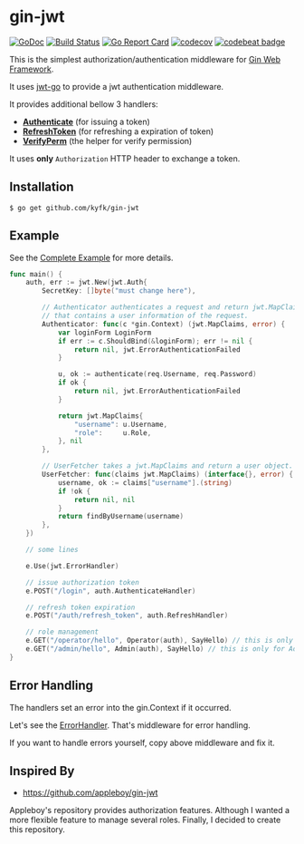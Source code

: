 # gin-jwt

[![GoDoc](https://godoc.org/github.com/kyfk/gin-jwt?status.svg)](https://godoc.org/github.com/kyfk/gin-jwt)
[![Build Status](https://cloud.drone.io/api/badges/kyfk/gin-jwt/status.svg)](https://cloud.drone.io/kyfk/gin-jwt)
[![Go Report Card](https://goreportcard.com/badge/github.com/kyfk/gin-jwt)](https://goreportcard.com/report/github.com/kyfk/gin-jwt)
[![codecov](https://codecov.io/gh/kyfk/gin-jwt/branch/master/graph/badge.svg)](https://codecov.io/gh/kyfk/gin-jwt)
[![codebeat badge](https://codebeat.co/badges/d45a5e1a-6745-4945-8201-7d9f256fb817)](https://codebeat.co/projects/github-com-kyfk-gin-jwt-master)


This is the simplest authorization/authentication middleware for [Gin Web Framework](https://github.com/gin-gonic/gin).

It uses [jwt-go](github.com/dgrijalva/jwt-go) to provide a jwt authentication middleware.

It provides additional bellow 3 handlers:
- [**Authenticate**](https://godoc.org/github.com/kyfk/gin-jwt#Auth.Authenticate) (for issuing a token)
- [**RefreshToken**](https://godoc.org/github.com/kyfk/gin-jwt#Auth.RefreshToken) (for refreshing a expiration of token)
- [**VerifyPerm**](https://godoc.org/github.com/kyfk/gin-jwt#Auth.VerifyPerm) (the helper for verify permission)

It uses **only** `Authorization` HTTP header to exchange a token.

## Installation

```
$ go get github.com/kyfk/gin-jwt
```

## Example

See the [Complete Example](https://github.com/kyfk/git-jwt/blob/master/example/main.go) for more details.

```go
func main() {
    auth, err := jwt.New(jwt.Auth{
        SecretKey: []byte("must change here"),

        // Authenticator authenticates a request and return jwt.MapClaims
        // that contains a user information of the request.
        Authenticator: func(c *gin.Context) (jwt.MapClaims, error) {
            var loginForm LoginForm
            if err := c.ShouldBind(&loginForm); err != nil {
                return nil, jwt.ErrorAuthenticationFailed
            }

            u, ok := authenticate(req.Username, req.Password)
            if ok {
                return nil, jwt.ErrorAuthenticationFailed
            }

            return jwt.MapClaims{
                "username": u.Username,
                "role":     u.Role,
            }, nil
        },

        // UserFetcher takes a jwt.MapClaims and return a user object.
        UserFetcher: func(claims jwt.MapClaims) (interface{}, error) {
            username, ok := claims["username"].(string)
            if !ok {
                return nil, nil
            }
            return findByUsername(username)
        },
    })

    // some lines

    e.Use(jwt.ErrorHandler)

    // issue authorization token
    e.POST("/login", auth.AuthenticateHandler)

    // refresh token expiration
    e.POST("/auth/refresh_token", auth.RefreshHandler)

    // role management
    e.GET("/operator/hello", Operator(auth), SayHello) // this is only for Operator
    e.GET("/admin/hello", Admin(auth), SayHello) // this is only for Admin
}
```

## Error Handling

The handlers set an error into the gin.Context if it occurred.

Let's see the [ErrorHandler](https://github.com/kyfk/gin-jwt/blob/master/jwt.go#L46-L70).
That's middleware for error handling.

If you want to handle errors yourself, copy above middleware and fix it.

## Inspired By

- https://github.com/appleboy/gin-jwt

Appleboy's repository provides authorization features.
Although I wanted a more flexible feature to manage several roles.
Finally, I decided to create this repository.
